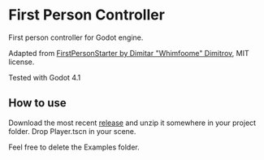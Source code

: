 # First Person Controller
First person controller for Godot engine.

Adapted from [FirstPersonStarter by Dimitar "Whimfoome" Dimitrov](https://github.com/Whimfoome/godot-FirstPersonStarter), MIT license.

Tested with Godot 4.1

## How to use
Download the most recent [release](https://github.com/luciusponto/godot_first_person_controller/releases) and unzip it somewhere in your project folder. Drop Player.tscn in your scene.

Feel free to delete the Examples folder.

